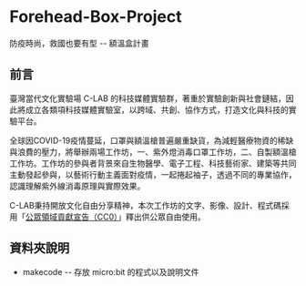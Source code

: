 # Forehead-Box-Project
防疫時尚，救國也要有型 -- 額溫盒計畫


## 前言

臺灣當代文化實驗場 C-LAB 的科技媒體實驗群，著重於實驗創新與社會鏈結，因此將成立各類項科技媒體實驗室，以跨域、共創、協作方式，打造文化與科技的實驗平台。

全球因COVID-19疫情蔓延，口罩與額溫槍普遍嚴重缺貨，為減輕醫療物資的稀缺與浪費的壓力，將舉辦兩場工作坊，一、紫外燈消毒口罩工作坊，二、自製額溫槍工作坊。工作坊的參與者背景來自生物醫學、電子工程、科技藝術家、建築等共同主動發起參與，以藝術行動主義面對疫情，一起捲起袖子，透過不同的專業協作，認識理解紫外線消毒原理與實際效果。

C-LAB秉持開放文化自由分享精神，本次工作坊的文字、影像、設計、程式碼採用「[公眾領域貢獻宣告（CC0）](https://creativecommons.org/publicdomain/zero/1.0/deed.zh_TW)」釋出供公眾自由使用。


## 資料夾說明

* makecode -- 存放 micro:bit 的程式以及說明文件